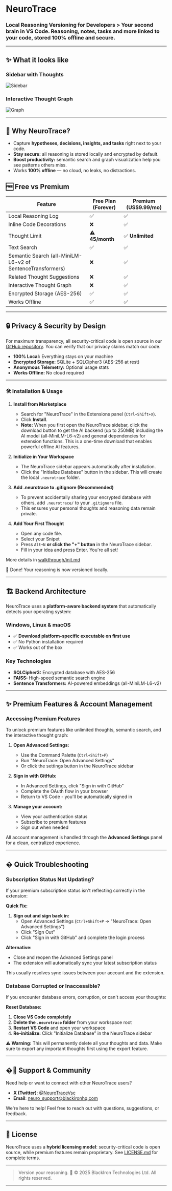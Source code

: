 # NeuroTrace

### Local Reasoning Versioning for Developers > Your second brain in VS Code. Reasoning, notes, tasks and more linked to your code, stored 100% offline and secure. 
 
 ---
 
 ## ✨ What it looks like
 
 ### Sidebar with Thoughts
 
 ![Sidebar](media/sidebar-screenshot.png)
 
 ### Interactive Thought Graph
 
 ![Graph](media/graph-screenshot.png)
 
 ---
 
 ## 🚀 Why NeuroTrace?
 
 * Capture **hypotheses, decisions, insights, and tasks** right next to your code.
 * **Stay secure:** all reasoning is stored locally and encrypted by default.
 * **Boost productivity:** semantic search and graph visualization help you see patterns others miss.
 * Works **100% offline** — no cloud, no leaks, no distractions.


## 🆓 Free vs Premium

| Feature                                                    | Free Plan (Forever) | Premium (US$9.99/mo) |
| ---------------------------------------------------------- | ------------------- | -------------------- |
| Local Reasoning Log                                        | ✅                   | ✅                    |
| Inline Code Decorations                                    | ❌                   | ✅                    |
| Thought Limit                                              | ⚠️ **45/month**      | ✅ **Unlimited**      |
| Text Search                                                | ✅                   | ✅                    |
| Semantic Search (all-MiniLM-L6-v2 of SentenceTransformers) | ❌                   | ✅                    |
| Related Thought Suggestions                                | ❌                   | ✅                    |
| Interactive Thought Graph                                  | ❌                   | ✅                    |
| Encrypted Storage (AES-256)                                | ✅                   | ✅                    |
| Works Offline                                              | ✅                   | ✅                    |

---

## 🔒 Privacy & Security by Design

For maximum transparency, all security-critical code is open source in our [GitHub repository](https://github.com/BlackIron-Technologies/Neurotrace_c). You can verify that our privacy claims match our code.

* **100% Local:** Everything stays on your machine
* **Encrypted Storage:** SQLite + SQLCipher3 (AES-256 at rest)
* **Anonymous Telemetry:** Optional usage stats
* **Works Offline:** No cloud required

---

### 🛠️ Installation & Usage

1.  **Install from Marketplace**
    - Search for "NeuroTrace" in the Extensions panel (`Ctrl+Shift+X`).
    - Click **Install**.
    - **Note:** When you first open the NeuroTrace sidebar, click the download button to get the AI backend (up to 250MB) including the AI model (all-MiniLM-L6-v2) and general dependencies for extension functions. This is a one-time download that enables powerful offline AI features.

2.  **Initialize in Your Workspace**
    - The NeuroTrace sidebar appears automatically after installation.
    - Click the "Initialize Database" button in the sidebar. This will create the local `.neurotrace` folder.

3.  **Add .neurotrace to .gitignore (Recommended)**
    - To prevent accidentally sharing your encrypted database with others, add `.neurotrace/` to your `.gitignore` file.
    - This ensures your personal thoughts and reasoning data remain private.

4.  **Add Your First Thought**
    - Open any code file.
    - Select your Snipet
    - Press `Alt+N` **or click the "+" button** in the NeuroTrace sidebar.
    - Fill in your idea and press Enter. You're all set!
 
   More details in [walkthrough/init.md](walkthrough/init.md)

🎉 Done! Your reasoning is now versioned locally.

---

## 🏗️ Backend Architecture

NeuroTrace uses a **platform-aware backend system** that automatically detects your operating system:

### Windows, Linux & macOS
- ✅ **Download platform-specific executable on first use**
- ✅ No Python installation required
- ✅ Works out of the box

### Key Technologies
- **SQLCipher3:** Encrypted database with AES-256
- **FAISS:** High-speed semantic search engine
- **Sentence Transformers:** AI-powered embeddings (all-MiniLM-L6-v2)

---

## ✨ Premium Features & Account Management

### Accessing Premium Features

To unlock premium features like unlimited thoughts, semantic search, and the interactive thought graph:

1. **Open Advanced Settings:**
   - Use the Command Palette (`Ctrl+Shift+P`)
   - Run "NeuroTrace: Open Advanced Settings"
   - Or click the settings button in the NeuroTrace sidebar

2. **Sign in with GitHub:**
   - In Advanced Settings, click "Sign in with GitHub"
   - Complete the OAuth flow in your browser
   - Return to VS Code - you'll be automatically signed in

3. **Manage your account:**
   - View your authentication status
   - Subscribe to premium features
   - Sign out when needed

All account management is handled through the **Advanced Settings** panel for a clean, centralized experience.

---

## � Quick Troubleshooting

### Subscription Status Not Updating?

If your premium subscription status isn't reflecting correctly in the extension:

**Quick Fix:**
1. **Sign out and sign back in:**
   - Open Advanced Settings (`Ctrl+Shift+P` → "NeuroTrace: Open Advanced Settings")
   - Click "Sign Out"
   - Click "Sign in with GitHub" and complete the login process

**Alternative:**
- Close and reopen the Advanced Settings panel
- The extension will automatically sync your latest subscription status

This usually resolves sync issues between your account and the extension.

### Database Corrupted or Inaccessible?

If you encounter database errors, corruption, or can't access your thoughts:

**Reset Database:**
1. **Close VS Code completely**
2. **Delete the `.neurotrace` folder** from your workspace root
3. **Restart VS Code** and open your workspace
4. **Re-initialize:** Click "Initialize Database" in the NeuroTrace sidebar

**⚠️ Warning:** This will permanently delete all your thoughts and data. Make sure to export any important thoughts first using the export feature.

---

## �💬 Support & Community

Need help or want to connect with other NeuroTrace users?

- **X (Twitter)**: [@NeuroTraceVsc](https://x.com/NeuroTraceVsc)
- **Email**: neuro_support@blackironhq.com

We're here to help! Feel free to reach out with questions, suggestions, or feedback.

---

## 📄 License

NeuroTrace uses a **hybrid licensing model**: security-critical code is open source, while premium features remain proprietary. See [LICENSE.md](LICENSE.md) for complete terms.

---
> Version your reasoning.  🧠
> © 2025 BlackIron Technologies Ltd. All rights reserved.
---
